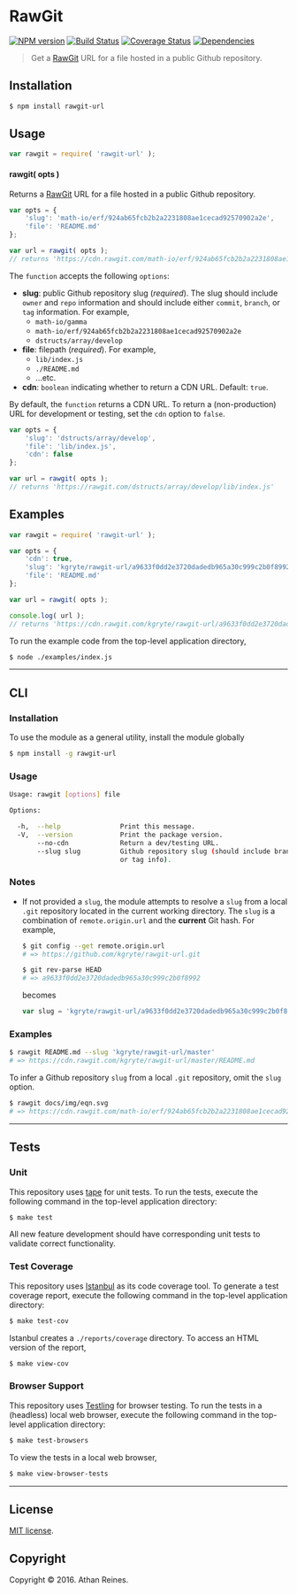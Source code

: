 RawGit
===
[![NPM version][npm-image]][npm-url] [![Build Status][build-image]][build-url] [![Coverage Status][coverage-image]][coverage-url] [![Dependencies][dependencies-image]][dependencies-url]

> Get a [RawGit][rawgit] URL for a file hosted in a public Github repository.


## Installation

``` bash
$ npm install rawgit-url
```


## Usage

``` javascript
var rawgit = require( 'rawgit-url' );
```

#### rawgit( opts )

Returns a [RawGit][rawgit] URL for a file hosted in a public Github repository.

``` javascript
var opts = {
	'slug': 'math-io/erf/924ab65fcb2b2a2231808ae1cecad92570902a2e',
	'file': 'README.md'
};

var url = rawgit( opts );
// returns 'https://cdn.rawgit.com/math-io/erf/924ab65fcb2b2a2231808ae1cecad92570902a2e/README.md'
```

The `function` accepts the following `options`:
*	__slug__: public Github repository slug (*required*). The slug should include `owner` and `repo` information and should include either `commit`, `branch`, or `tag` information. For example,
	- `math-io/gamma`
	- `math-io/erf/924ab65fcb2b2a2231808ae1cecad92570902a2e`
	- `dstructs/array/develop`
*	__file__: filepath (*required*). For example,
	-	`lib/index.js`
	-	`./README.md`
	-	...etc.
*	__cdn__: `boolean` indicating whether to return a CDN URL. Default: `true`.

By default, the `function` returns a CDN URL. To return a (non-production) URL for development or testing, set the `cdn` option to `false`.

``` javascript
var opts = {
	'slug': 'dstructs/array/develop',
	'file': 'lib/index.js',
	'cdn': false
};

var url = rawgit( opts );
// returns 'https://rawgit.com/dstructs/array/develop/lib/index.js'
```


## Examples

``` javascript
var rawgit = require( 'rawgit-url' );

var opts = {
	'cdn': true,
	'slug': 'kgryte/rawgit-url/a9633f0dd2e3720dadedb965a30c999c2b0f8992',
	'file': 'README.md'
};

var url = rawgit( opts );

console.log( url );
// returns 'https://cdn.rawgit.com/kgryte/rawgit-url/a9633f0dd2e3720dadedb965a30c999c2b0f8992/README.md'
```

To run the example code from the top-level application directory,

``` bash
$ node ./examples/index.js
```


---
## CLI

### Installation

To use the module as a general utility, install the module globally

``` bash
$ npm install -g rawgit-url
```


### Usage

``` bash
Usage: rawgit [options] file

Options:

  -h,  --help               Print this message.
  -V,  --version            Print the package version.
       --no-cdn             Return a dev/testing URL.
       --slug slug          Github repository slug (should include branch, commit, 
                            or tag info).
```


### Notes

*	If not provided a `slug`, the module attempts to resolve a `slug` from a local `.git` repository located in the current working directory. The `slug` is a combination of `remote.origin.url` and the __current__ Git hash. For example,

	``` bash
	$ git config --get remote.origin.url
	# => https://github.com/kgryte/rawgit-url.git

	$ git rev-parse HEAD
	# => a9633f0dd2e3720dadedb965a30c999c2b0f8992
	```

	becomes

	``` javascript
	var slug = 'kgryte/rawgit-url/a9633f0dd2e3720dadedb965a30c999c2b0f8992';
	```


### Examples

``` bash
$ rawgit README.md --slug 'kgryte/rawgit-url/master'
# => https://cdn.rawgit.com/kgryte/rawgit-url/master/README.md
```

To infer a Github repository `slug` from a local `.git` repository, omit the `slug` option.

``` bash
$ rawgit docs/img/eqn.svg
# => https://cdn.rawgit.com/math-io/erf/924ab65fcb2b2a2231808ae1cecad92570902a2e/docs/img/eqn.svg
```


---
## Tests

### Unit

This repository uses [tape][tape] for unit tests. To run the tests, execute the following command in the top-level application directory:

``` bash
$ make test
```

All new feature development should have corresponding unit tests to validate correct functionality.


### Test Coverage

This repository uses [Istanbul][istanbul] as its code coverage tool. To generate a test coverage report, execute the following command in the top-level application directory:

``` bash
$ make test-cov
```

Istanbul creates a `./reports/coverage` directory. To access an HTML version of the report,

``` bash
$ make view-cov
```


### Browser Support

This repository uses [Testling][testling] for browser testing. To run the tests in a (headless) local web browser, execute the following command in the top-level application directory:

``` bash
$ make test-browsers
```

To view the tests in a local web browser,

``` bash
$ make view-browser-tests
```

<!-- [![browser support][browsers-image]][browsers-url] -->


---
## License

[MIT license](http://opensource.org/licenses/MIT).


## Copyright

Copyright &copy; 2016. Athan Reines.


[npm-image]: http://img.shields.io/npm/v/rawgit-url.svg
[npm-url]: https://npmjs.org/package/rawgit-url

[build-image]: http://img.shields.io/travis/kgryte/rawgit-url/master.svg
[build-url]: https://travis-ci.org/kgryte/rawgit-url

[coverage-image]: https://img.shields.io/codecov/c/github/kgryte/rawgit-url/master.svg
[coverage-url]: https://codecov.io/github/kgryte/rawgit-url?branch=master

[dependencies-image]: http://img.shields.io/david/kgryte/rawgit-url.svg
[dependencies-url]: https://david-dm.org/kgryte/rawgit-url

[dev-dependencies-image]: http://img.shields.io/david/dev/kgryte/rawgit-url.svg
[dev-dependencies-url]: https://david-dm.org/dev/kgryte/rawgit-url

[github-issues-image]: http://img.shields.io/github/issues/kgryte/rawgit-url.svg
[github-issues-url]: https://github.com/kgryte/rawgit-url/issues

[tape]: https://github.com/substack/tape
[istanbul]: https://github.com/gotwarlost/istanbul
[testling]: https://ci.testling.com

[rawgit]: http://rawgit.com/